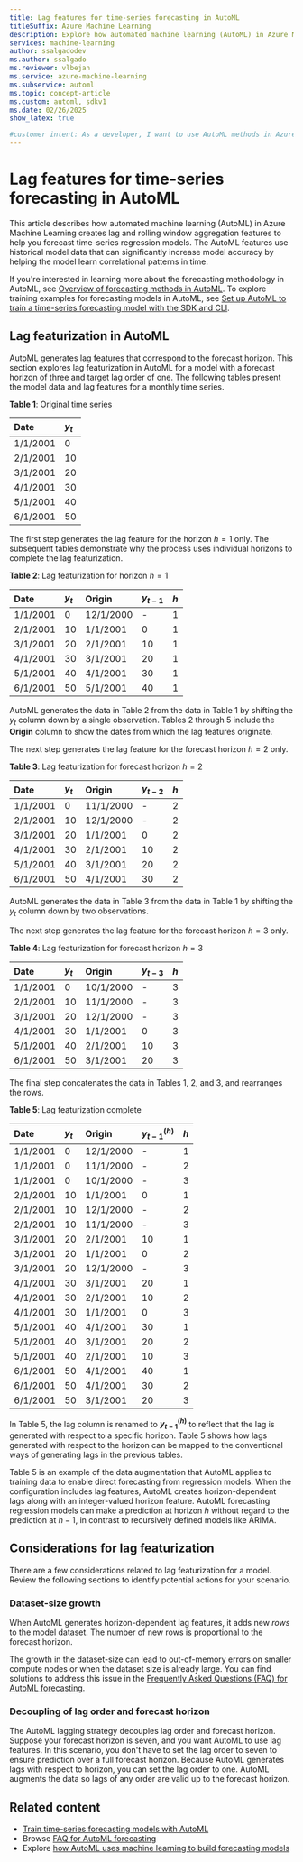 ```yaml
---
title: Lag features for time-series forecasting in AutoML
titleSuffix: Azure Machine Learning
description: Explore how automated machine learning (AutoML) in Azure Machine Learning creates lag and rolling window aggregation to forecast time-series regression models.
services: machine-learning
author: ssalgadodev
ms.author: ssalgado
ms.reviewer: vlbejan
ms.service: azure-machine-learning
ms.subservice: automl
ms.topic: concept-article
ms.custom: automl, sdkv1
ms.date: 02/26/2025
show_latex: true

#customer intent: As a developer, I want to use AutoML methods in Azure Machine Learning for creating lag and rolling window aggregation, so I can forecast time-series regression models.
---
```


# Lag features for time-series forecasting in AutoML

This article describes how automated machine learning (AutoML) in Azure Machine Learning creates lag and rolling window aggregation features to help you forecast time-series regression models. The AutoML features use historical model data that can significantly increase model accuracy by helping the model learn correlational patterns in time. 

If you're interested in learning more about the forecasting methodology in AutoML, see [Overview of forecasting methods in AutoML](concept-automl-forecasting-methods.md). To explore training examples for forecasting models in AutoML, see [Set up AutoML to train a time-series forecasting model with the SDK and CLI](how-to-auto-train-forecast.md).

## Lag featurization in AutoML

AutoML generates lag features that correspond to the forecast horizon. This section explores lag featurization in AutoML for a model with a forecast horizon of three and target lag order of one. The following tables present the model data and lag features for a monthly time series.

**Table 1**: Original time series

| Date     | $y_t$ | 
| :---     | :---  |
| 1/1/2001 | 0     |
| 2/1/2001 | 10    |
| 3/1/2001 | 20    |
| 4/1/2001 | 30    |
| 5/1/2001 | 40    | 
| 6/1/2001 | 50    |

The first step generates the lag feature for the horizon $h=1$ only. The subsequent tables demonstrate why the process uses individual horizons to complete the lag featurization.

**Table 2**: Lag featurization for horizon $h=1$

| Date       | $y_t$ | Origin    | $y_{t-1}$ | $h$  |
| :---       | :---  | :---      | :---      | :--- | 
| 1/1/2001   | 0     | 12/1/2000 | -         | 1    |
| 2/1/2001   | 10    | 1/1/2001  | 0         | 1    |
| 3/1/2001   | 20    | 2/1/2001  | 10        | 1    |
| 4/1/2001   | 30    | 3/1/2001  | 20        | 1    |
| 5/1/2001   | 40    | 4/1/2001  | 30        | 1    |
| 6/1/2001   | 50    | 5/1/2001  | 40        | 1    |

AutoML generates the data in Table 2 from the data in Table 1 by shifting the $y_t$ column down by a single observation. Tables 2 through 5 include the **Origin** column to show the dates from which the lag features originate.

The next step generates the lag feature for the forecast horizon $h=2$ only.

**Table 3**: Lag featurization for forecast horizon $h=2$

| Date       | $y_t$ | Origin    | $y_{t-2}$ | $h$  |
| :---       | :---  | :---      | :---      | :--- | 
| 1/1/2001   | 0     | 11/1/2000 | -         | 2    |
| 2/1/2001   | 10    | 12/1/2000 | -         | 2    |
| 3/1/2001   | 20    | 1/1/2001  | 0         | 2    |
| 4/1/2001   | 30    | 2/1/2001  | 10        | 2    |
| 5/1/2001   | 40    | 3/1/2001  | 20        | 2    |
| 6/1/2001   | 50    | 4/1/2001  | 30        | 2    |

AutoML generates the data in Table 3 from the data in Table 1 by shifting the $y_t$ column down by two observations.

The next step generates the lag feature for the forecast horizon $h=3$ only.

**Table 4**: Lag featurization for forecast horizon $h=3$

| Date       | $y_t$ | Origin    | $y_{t-3}$ | $h$  |
| :---       | :---  | :---      | :---      | :--- | 
| 1/1/2001   | 0     | 10/1/2000 | -         | 3    |
| 2/1/2001   | 10    | 11/1/2000 | -         | 3    |
| 3/1/2001   | 20    | 12/1/2000 | -         | 3    |
| 4/1/2001   | 30    | 1/1/2001  | 0         | 3    |
| 5/1/2001   | 40    | 2/1/2001  | 10        | 3    |
| 6/1/2001   | 50    | 3/1/2001  | 20        | 3    |

The final step concatenates the data in Tables 1, 2, and 3, and rearranges the rows.

**Table 5**: Lag featurization complete

| Date       | $y_t$ | Origin    | $y_{t-1}^{(h)}$ | $h$  |
| :---       | :---  | :---      | :---            | :--- | 
| 1/1/2001   | 0     | 12/1/2000 | -               | 1    |
| 1/1/2001   | 0     | 11/1/2000 | -               | 2    |
| 1/1/2001   | 0     | 10/1/2000 | -               | 3    |
| 2/1/2001   | 10    | 1/1/2001  | 0               | 1    |
| 2/1/2001   | 10    | 12/1/2000 | -               | 2    |
| 2/1/2001   | 10    | 11/1/2000 | -               | 3    |
| 3/1/2001   | 20    | 2/1/2001  | 10              | 1    |
| 3/1/2001   | 20    | 1/1/2001  | 0               | 2    |
| 3/1/2001   | 20    | 12/1/2000 | -               | 3    |
| 4/1/2001   | 30    | 3/1/2001  | 20              | 1    |
| 4/1/2001   | 30    | 2/1/2001  | 10              | 2    |
| 4/1/2001   | 30    | 1/1/2001  | 0               | 3    |
| 5/1/2001   | 40    | 4/1/2001  | 30              | 1    |
| 5/1/2001   | 40    | 3/1/2001  | 20              | 2    |
| 5/1/2001   | 40    | 2/1/2001  | 10              | 3    |
| 6/1/2001   | 50    | 4/1/2001  | 40              | 1    |
| 6/1/2001   | 50    | 4/1/2001  | 30              | 2    |
| 6/1/2001   | 50    | 3/1/2001  | 20              | 3    |

In Table 5, the lag column is renamed to **$y_{t-1}^{(h)}$** to reflect that the lag is generated with respect to a specific horizon. Table 5 shows how lags generated with respect to the horizon can be mapped to the conventional ways of generating lags in the previous tables.

Table 5 is an example of the data augmentation that AutoML applies to training data to enable direct forecasting from regression models. When the configuration includes lag features, AutoML creates horizon-dependent lags along with an integer-valued horizon feature. AutoML forecasting regression models can make a prediction at horizon $h$ without regard to the prediction at $h-1$, in contrast to recursively defined models like ARIMA.

## Considerations for lag featurization

There are a few considerations related to lag featurization for a model. Review the following sections to identify potential actions for your scenario.

### Dataset-size growth

When AutoML generates horizon-dependent lag features, it adds new _rows_ to the model dataset. The number of new rows is proportional to the forecast horizon.

The growth in the dataset-size can lead to out-of-memory errors on smaller compute nodes or when the dataset size is already large. You can find solutions to address this issue in the [Frequently Asked Questions (FAQ) for AutoML forecasting](how-to-automl-forecasting-faq.md#how-do-i-fix-an-out-of-memory-error).       

### Decoupling of lag order and forecast horizon

The AutoML lagging strategy decouples lag order and forecast horizon. Suppose your forecast horizon is seven, and you want AutoML to use lag features. In this scenario, you don't have to set the lag order to seven to ensure prediction over a full forecast horizon. Because AutoML generates lags with respect to horizon, you can set the lag order to one. AutoML augments the data so lags of any order are valid up to the forecast horizon.

## Related content

- [Train time-series forecasting models with AutoML](how-to-auto-train-forecast.md)
- Browse [FAQ for AutoML forecasting](how-to-automl-forecasting-faq.md)
- Explore [how AutoML uses machine learning to build forecasting models](concept-automl-forecasting-methods.md)
